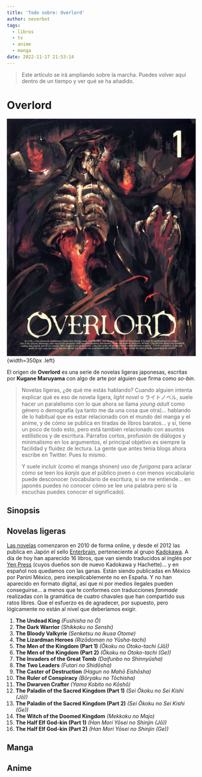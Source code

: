 ```yaml
---
title: 'Todo sobre: Overlord'
author: neverbot
tags:
  - libros
  - tv
  - anime
  - manga
date: 2022-11-17 21:53:14
---
```


> Este artículo se irá ampliando sobre la marcha. Puedes volver aquí dentro de un tiempo y ver qué se ha añadido.

# Overlord

![10a928](./index/10a928.jpg){width=350px .left}

El origen de **Overlord** es una serie de novelas ligeras japonesas, escritas por **Kugane Maruyama** con algo de arte por alguien que firma como *so-bin*.

> Novelas ligeras, ¿de qué me estás hablando? Cuando alguien intenta explicar qué es eso de novela ligera, *light novel* o ライトノベル, suele hacer un paralelismo con lo que ahora se llama *young adult* como género o demografía (ya tanto me da una cosa que otra)... hablando de lo habitual que es estar relacionado con el mundo del manga y el anime, y de cómo se publica en tiradas de libros baratos... y sí, tiene un poco de todo esto, pero está también relacionado con asuntos estilísticos y de escritura. Párrafos cortos, profusión de diálogos y minimalismo en los argumentos, el principal objetivo es siempre la facilidad y fluidez de lectura. La gente que antes tenía blogs ahora escribe en Twitter. Pues lo mismo.
>
> Y suele incluir (como el manga shonen) uso de *furigana* para aclarar cómo se leen los *kanjis* que el público joven o con menos vocabulario puede desconocer (vocabulario de escritura, si se me entiende... en japonés puedes no conocer cómo se lee una palabra pero si la escuchas puedes conocer el significado).

## Sinopsis

## Novelas ligeras

[Las novelas](https://en.wikipedia.org/wiki/Overlord_(novel_series)#Light_novels) comenzaron en 2010 de forma online, y desde el 2012 las publica en Japón el sello [Enterbrain](https://en.wikipedia.org/wiki/Enterbrain), perteneciente al grupo [Kadokawa](https://en.wikipedia.org/wiki/Kadokawa_Future_Publishing). A día de hoy han aparecido 16 libros, que van siendo traducidos al inglés por [Yen Press](https://en.wikipedia.org/wiki/Yen_Press) (cuyos dueños son de nuevo Kadokawa y Hachette)... y en español nos quedamos con las ganas. Están siendo publicadas en México por Panini México, pero inexplicablemente no en España. Y no han aparecido en formato digital, así que ni por medios ilegales pueden conseguirse... a menos que te conformes con traducciones *fanmade* realizadas con la gramática de cuatro chavales que han compartido sus ratos libres. Que el esfuerzo es de agradecer, por supuesto, pero lógicamente no están al nivel que deberíamos exigir.

1. **The Undead King** *(Fushisha no Ō)*
2. **The Dark Warrior** *(Shikkoku no Senshi)*
3. **The Bloody Valkyrie** *(Senketsu no Ikusa Otome)*
4. **The Lizardman Heroes** *(Rizādoman no Yūsha-tachi)*
5. **The Men of the Kingdom (Part 1)** *(Ōkoku no Otoko-tachi (Jō))*
6. **The Men of the Kingdom (Part 2)** *(Ōkoku no Otoko-tachi (Ge))*
7. **The Invaders of the Great Tomb** *(Daifunbo no Shinnyūsha)*
8. **The Two Leaders** *(Futari no Shidōsha)*
9. **The Caster of Destruction** *(Hagun no Mahō Eishōsha)*
10. **The Ruler of Conspiracy** *(Bōryaku no Tōchisha)*
11. **The Dwarven Crafter** *(Yama Kobito no Kōshō)*
12. **The Paladin of the Sacred Kingdom (Part 1)** *(Sei Ōkoku no Sei Kishi (Jō))*
13. **The Paladin of the Sacred Kingdom (Part 2)** *(Sei Ōkoku no Sei Kishi (Ge))*
14. **The Witch of the Doomed Kingdom** *(Mekkoku no Majo)*
15. **The Half Elf God-kin (Part 1)** *(Han Mori Yōsei no Shinjin (Jō))*
16. **The Half Elf God-kin (Part 2)** *(Han Mori Yōsei no Shinjin (Ge))*

## Manga

## Anime
